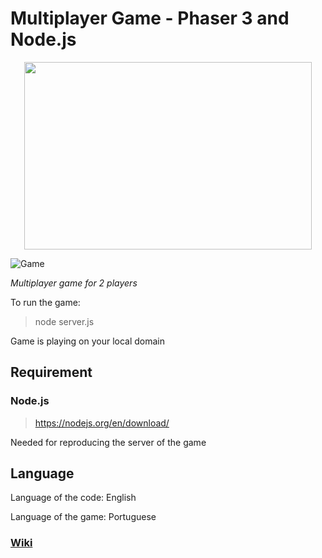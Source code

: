 # Multiplayer Game - Phaser 3 and Node.js

<p align="center">
  <img width="460" height="300" src="https://i.imgur.com/4UxoMWy.png">
</p>

![Game](https://i.imgur.com/4UxoMWy.png)

*Multiplayer game for 2 players*

To run the game:

>node server.js

Game is playing on your local domain

## Requirement

### Node.js

> https://nodejs.org/en/download/

Needed for reproducing the server of the game

## Language

Language of the code: English

Language of the game: Portuguese


### [Wiki](https://github.com/tmsl9/multiplayer-game/wiki)
